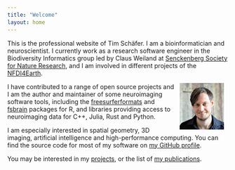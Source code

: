 ```yaml
---
title: "Welcome"
layout: home
---
```


This is the professional website of Tim Schäfer. I am a bioinformatician and neuroscientist. I currently work as a research software engineer in the Biodiversity Informatics group led by Claus Weiland at [Senckenberg Society for Nature Research](https://senckenberg.de), and I am involved in different projects of the [NFDI4Earth](https://www.nfdi4earth.de/).

<img style="float: right; padding: 0% 2%; " src="assets/img/ts.jpg" alt="Tim Schäfer" width="20%">

I have contributed to a range of open source projects and I am the author and maintainer of some neuroimaging software tools, including the [freesurferformats](https://github.com/dfsp-spirit/freesurferformats) and [fsbrain](https://github.com/dfsp-spirit/fsbrain) packages for R, and libraries providing access to neuroimaging data for C++, Julia, Rust and Python.

I am especially interested in spatial geometry, 3D imaging, artificial intelligence and high-performance computing. You can find the source code for most of my software on [my GitHub profile](https://github.com/dfsp-spirit).

You may be interested in my [projects](./projects), or the list of [my publications](./publications).
